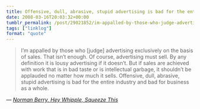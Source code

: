 ```yaml
---
title: Offensive, dull, abrasive, stupid advertising is bad for the entire industry
date: 2008-03-16T20:03:32+00:00
tumblr_permalink: /post/29021852/im-appalled-by-those-who-judge-advertising
tags: ["linklog"]
format: "quote"
---
```


> I&rsquo;m appalled by those who [judge] advertising exclusively on the basis of sales. That isn&rsquo;t enough. Of course, advertising must sell. By any definition it is lousy advertising if it doesn&rsquo;t. But if sales are achieved with work that is in bad taste or is intellectual garbage, it shouldn&rsquo;t be applauded no matter how much it sells. Offensive, dull, abrasive, stupid advertising is bad for the entire industry and bad for business as a whole.

— <cite>[Norman Berry, _Hey Whipple, Squeeze This_](https://www.goodreads.com/book/show/239409.Hey_Whipple_Squeeze_This)</cite>
